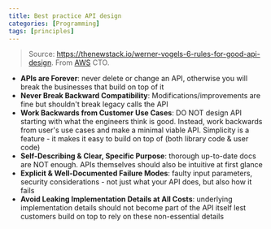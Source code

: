 ```yaml
---
title: Best practice API design
categories: [Programming]
tags: [principles]
---
```


> Source: <https://thenewstack.io/werner-vogels-6-rules-for-good-api-design>. From [AWS](https://aws.amazon.com) CTO.

- **APIs are Forever**: never delete or change an API, otherwise you will break the businesses that build on top of it
- **Never Break Backward Compatibility**: Modifications/improvements are fine but shouldn't break legacy calls the API
- **Work Backwards from Customer Use Cases**: DO NOT design API starting with what the engineers think is good. Instead, work backwards from user's use cases and make a minimal viable API. Simplicity is a feature - it makes it easy to build on top of (both library code & user code)
- **Self-Describing & Clear, Specific Purpose**: thorough up-to-date docs are NOT enough. APIs themselves should also be intuitive at first glance
- **Explicit & Well-Documented Failure Modes**: faulty input parameters, security considerations - not just what your API does, but also how it fails
- **Avoid Leaking Implementation Details at All Costs**: underlying implementation details should not become part of the API itself lest customers build on top to rely on these non-essential details